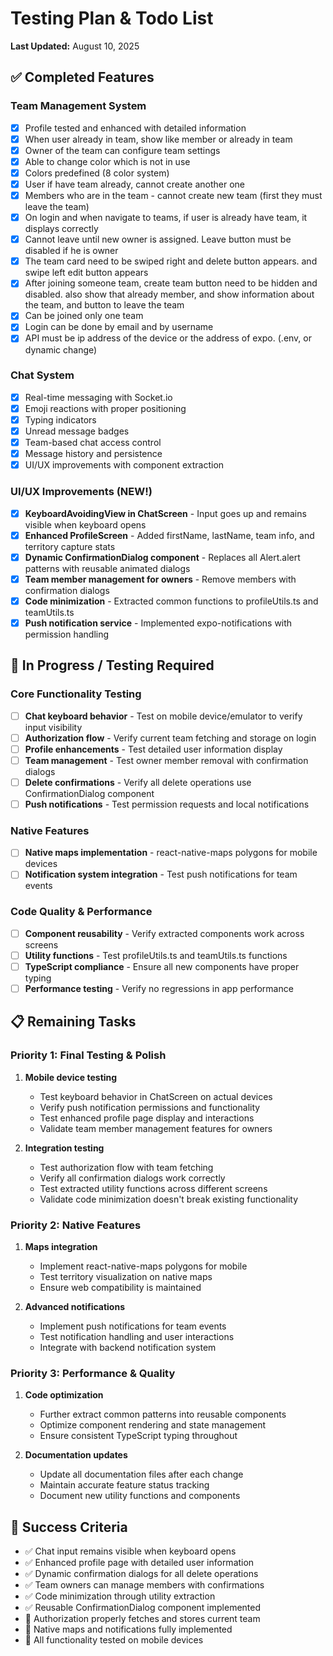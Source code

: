 # Testing Plan & Todo List

**Last Updated:** August 10, 2025

## ✅ Completed Features

### Team Management System
- [x] Profile tested and enhanced with detailed information
- [x] When user already in team, show like member or already in team
- [x] Owner of the team can configure team settings
- [x] Able to change color which is not in use
- [x] Colors predefined (8 color system)
- [x] User if have team already, cannot create another one
- [x] Members who are in the team - cannot create new team (first they must leave the team)
- [x] On login and when navigate to teams, if user is already have team, it displays correctly
- [x] Cannot leave until new owner is assigned. Leave button must be disabled if he is owner
- [x] The team card need to be swiped right and delete button appears. and swipe left edit button appears
- [x] After joining someone team, create team button need to be hidden and disabled. also show that already member, and show information about the team, and button to leave the team
- [x] Can be joined only one team
- [x] Login can be done by email and by username
- [x] API must be ip address of the device or the address of expo. (.env, or dynamic change)

### Chat System
- [x] Real-time messaging with Socket.io
- [x] Emoji reactions with proper positioning
- [x] Typing indicators
- [x] Unread message badges
- [x] Team-based chat access control
- [x] Message history and persistence
- [x] UI/UX improvements with component extraction

### UI/UX Improvements (NEW!)
- [x] **KeyboardAvoidingView in ChatScreen** - Input goes up and remains visible when keyboard opens
- [x] **Enhanced ProfileScreen** - Added firstName, lastName, team info, and territory capture stats
- [x] **Dynamic ConfirmationDialog component** - Replaces all Alert.alert patterns with reusable animated dialogs
- [x] **Team member management for owners** - Remove members with confirmation dialogs
- [x] **Code minimization** - Extracted common functions to profileUtils.ts and teamUtils.ts
- [x] **Push notification service** - Implemented expo-notifications with permission handling

## 🔄 In Progress / Testing Required

### Core Functionality Testing
- [ ] **Chat keyboard behavior** - Test on mobile device/emulator to verify input visibility
- [ ] **Authorization flow** - Verify current team fetching and storage on login
- [ ] **Profile enhancements** - Test detailed user information display
- [ ] **Team management** - Test owner member removal with confirmation dialogs
- [ ] **Delete confirmations** - Verify all delete operations use ConfirmationDialog component
- [ ] **Push notifications** - Test permission requests and local notifications

### Native Features
- [ ] **Native maps implementation** - react-native-maps polygons for mobile devices
- [ ] **Notification system integration** - Test push notifications for team events

### Code Quality & Performance
- [ ] **Component reusability** - Verify extracted components work across screens
- [ ] **Utility functions** - Test profileUtils.ts and teamUtils.ts functions
- [ ] **TypeScript compliance** - Ensure all new components have proper typing
- [ ] **Performance testing** - Verify no regressions in app performance

## 📋 Remaining Tasks

### Priority 1: Final Testing & Polish
1. **Mobile device testing**
   - Test keyboard behavior in ChatScreen on actual devices
   - Verify push notification permissions and functionality
   - Test enhanced profile page display and interactions
   - Validate team member management features for owners

2. **Integration testing**
   - Test authorization flow with team fetching
   - Verify all confirmation dialogs work correctly
   - Test extracted utility functions across different screens
   - Validate code minimization doesn't break existing functionality

### Priority 2: Native Features
1. **Maps integration**
   - Implement react-native-maps polygons for mobile
   - Test territory visualization on native maps
   - Ensure web compatibility is maintained

2. **Advanced notifications**
   - Implement push notifications for team events
   - Test notification handling and user interactions
   - Integrate with backend notification system

### Priority 3: Performance & Quality
1. **Code optimization**
   - Further extract common patterns into reusable components
   - Optimize component rendering and state management
   - Ensure consistent TypeScript typing throughout

2. **Documentation updates**
   - Update all documentation files after each change
   - Maintain accurate feature status tracking
   - Document new utility functions and components

## 🎯 Success Criteria

- ✅ Chat input remains visible when keyboard opens
- ✅ Enhanced profile page with detailed user information
- ✅ Dynamic confirmation dialogs for all delete operations
- ✅ Team owners can manage members with confirmations
- ✅ Code minimization through utility extraction
- ✅ Reusable ConfirmationDialog component implemented
- 🔄 Authorization properly fetches and stores current team
- 🔄 Native maps and notifications fully implemented
- 🔄 All functionality tested on mobile devices
